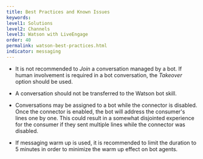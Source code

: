 ```yaml
---
title: Best Practices and Known Issues
keywords:
level1: Solutions
level2: Channels
level3: Watson with LiveEngage
order: 40
permalink: watson-best-practices.html
indicator: messaging
---
```


* It is not recommended to *Join* a conversation managed by a bot. If human involvement is required in a bot conversation, the *Takeover* option should be used.  

* A conversation should not be transferred to the Watson bot skill.

* Conversations may be assigned to a bot while the connector is disabled. Once the connector is enabled, the bot will address the consumer's lines one by one. This could result in a somewhat disjointed experience for the consumer if they sent multiple lines while the connector was disabled.

* If messaging warm up is used, it is recommended to limit the duration to 5 minutes in order to minimize the warm up effect on bot agents.
